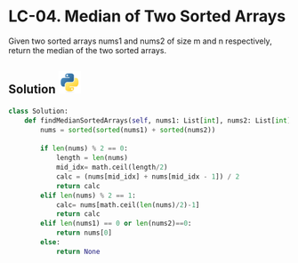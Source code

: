 # LC-04. Median of Two Sorted Arrays

Given two sorted arrays nums1 and nums2 of size m and n respectively, return the median of the two sorted arrays.

## Solution <a href="https://www.python.org" target="_blank" rel="noreferrer"> <img src="https://raw.githubusercontent.com/devicons/devicon/master/icons/python/python-original.svg" alt="python" width="40" height="40"/> </a>

```python
class Solution:
    def findMedianSortedArrays(self, nums1: List[int], nums2: List[int]) -> float:
        nums = sorted(sorted(nums1) + sorted(nums2))

        if len(nums) % 2 == 0:
            length = len(nums)
            mid_idx= math.ceil(length/2)
            calc = (nums[mid_idx] + nums[mid_idx - 1]) / 2
            return calc
        elif len(nums) % 2 == 1:
            calc= nums[math.ceil(len(nums)/2)-1]
            return calc
        elif len(nums1) == 0 or len(nums2)==0:
            return nums[0]
        else:
            return None
```

